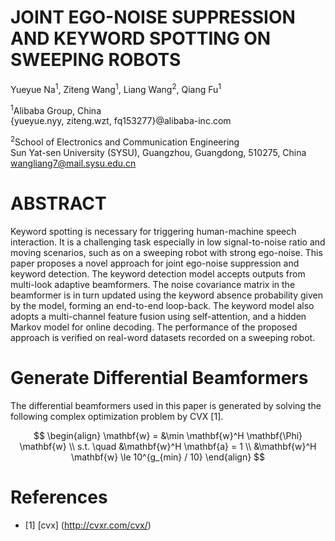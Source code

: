 # JOINT EGO-NOISE SUPPRESSION AND KEYWORD SPOTTING ON SWEEPING ROBOTS

Yueyue Na<sup>1</sup>, Ziteng Wang<sup>1</sup>, Liang Wang<sup>2</sup>, Qiang Fu<sup>1</sup>

<sup>1</sup>Alibaba Group, China </br>
{yueyue.nyy, ziteng.wzt, fq153277}@alibaba-inc.com

<sup>2</sup>School of Electronics and Communication Engineering </br>
Sun Yat-sen University (SYSU), Guangzhou, Guangdong, 510275, China </br>
wangliang7@mail.sysu.edu.cn

# ABSTRACT
Keyword spotting is necessary for triggering human-machine speech interaction. It is a challenging task especially in low signal-to-noise ratio and moving scenarios, such as on a sweeping robot with strong ego-noise. This paper proposes a novel approach for joint ego-noise suppression and keyword detection. The keyword detection model accepts outputs from multi-look adaptive beamformers. The noise covariance matrix in the beamformer is in turn updated using the keyword absence probability given by the model, forming an end-to-end loop-back. The keyword model also adopts a multi-channel feature fusion using self-attention, and a hidden Markov model for online decoding. The performance of the proposed approach is verified on real-word datasets recorded on a sweeping robot.

# Generate Differential Beamformers
The differential beamformers used in this paper is generated by solving the following complex optimization problem by CVX [1].

$$
\begin{align}
    \mathbf{w} = &\min \mathbf{w}^H \mathbf{\Phi} \mathbf{w} \\
    s.t. \quad &\mathbf{w}^H \mathbf{a} = 1 \\
               &\mathbf{w}^H \mathbf{w} \le 10^{g_{min} / 10}
\end{align}
$$


# References
- [1] [cvx] (http://cvxr.com/cvx/)
